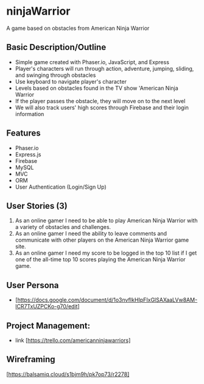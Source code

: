 # ninjaWarrior
A game based on obstacles from American Ninja Warrior

## Basic Description/Outline
- Simple game created with Phaser.io, JavaScript, and Express
- Player's characters will run through action, adventure, jumping, sliding, and swinging through obstacles
- Use keyboard to navigate player's character
- Levels based on obstacles found in the TV show 'American Ninja Warrior
- If the player passes the obstacle, they will move on to the next level
- We will also track users' high scores through Firebase and their login information

## Features
- Phaser.io
- Express.js
- Firebase
- MySQL
- MVC
- ORM
- User Authentication (Login/Sign Up)

## User Stories (3)
1.    As an online gamer I need to be able to play American Ninja Warrior with a variety of obstacles and challenges. 
2.    As an online gamer I need the ability to leave comments and communicate with other players on the American Ninja Warrior game site. 
3.    As an online gamer I need my score to be logged in the top 10 list if I get one of the all-time top 10 scores playing the American Ninja Warrior game.

## User Persona
- [https://docs.google.com/document/d/1o3nvfIkHIpFIxGlSAXaaLVw8AM-lCR7TxUZPCKo-g70/edit]

## Project Management:
- link [https://trello.com/americanninjawarriors]

## Wireframing
[https://balsamiq.cloud/s1bjm9h/pk7op73/r2278]